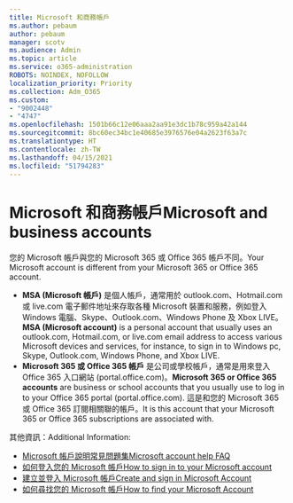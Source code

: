 ```yaml
---
title: Microsoft 和商務帳戶
ms.author: pebaum
author: pebaum
manager: scotv
ms.audience: Admin
ms.topic: article
ms.service: o365-administration
ROBOTS: NOINDEX, NOFOLLOW
localization_priority: Priority
ms.collection: Adm_O365
ms.custom:
- "9002448"
- "4747"
ms.openlocfilehash: 1501b66c12e06aaa2aa91e3dc1b78c959a42a144
ms.sourcegitcommit: 8bc60ec34bc1e40685e3976576e04a2623f63a7c
ms.translationtype: HT
ms.contentlocale: zh-TW
ms.lasthandoff: 04/15/2021
ms.locfileid: "51794283"
---
```

# <a name="microsoft-and-business-accounts"></a><span data-ttu-id="c500d-102">Microsoft 和商務帳戶</span><span class="sxs-lookup"><span data-stu-id="c500d-102">Microsoft and business accounts</span></span>

<span data-ttu-id="c500d-103">您的 Microsoft 帳戶與您的 Microsoft 365 或 Office 365 帳戶不同。</span><span class="sxs-lookup"><span data-stu-id="c500d-103">Your Microsoft account is different from your Microsoft 365 or Office 365 account.</span></span>

- <span data-ttu-id="c500d-104">**MSA (Microsoft 帳戶)** 是個人帳戶，通常用於 outlook.com、Hotmail.com 或 live.com 電子郵件地址來存取各種 Microsoft 裝置和服務，例如登入 Windows 電腦、Skype、Outlook.com、Windows Phone 及 Xbox LIVE。</span><span class="sxs-lookup"><span data-stu-id="c500d-104">**MSA (Microsoft account)** is a personal account that usually uses an outlook.com, Hotmail.com, or live.com email address to access various Microsoft devices and services, for instance, to sign in to Windows pc, Skype, Outlook.com, Windows Phone, and Xbox LIVE.</span></span>
- <span data-ttu-id="c500d-105">**Microsoft 365 或 Office 365 帳戶** 是公司或學校帳戶，通常是用來登入 Office 365 入口網站 (portal.office.com)。</span><span class="sxs-lookup"><span data-stu-id="c500d-105">**Microsoft 365 or Office 365 accounts** are business or school accounts that you usually use to log in to your Office 365 portal (portal.office.com).</span></span> <span data-ttu-id="c500d-106">這是和您的 Microsoft 365 或 Office 365 訂閱相關聯的帳戶。</span><span class="sxs-lookup"><span data-stu-id="c500d-106">It is this account that your Microsoft 365 or Office 365 subscriptions are associated with.</span></span>

<span data-ttu-id="c500d-107">其他資訊：</span><span class="sxs-lookup"><span data-stu-id="c500d-107">Additional Information:</span></span>

- [<span data-ttu-id="c500d-108">Microsoft 帳戶說明常見問題集</span><span class="sxs-lookup"><span data-stu-id="c500d-108">Microsoft account help FAQ</span></span>](https://support.microsoft.com/hub/4294457/microsoft-account-help) 
- [<span data-ttu-id="c500d-109">如何登入您的 Microsoft 帳戶</span><span class="sxs-lookup"><span data-stu-id="c500d-109">How to sign in to your Microsoft account</span></span>](https://support.microsoft.com/help/4028195/microsoft-account-how-to-sign-in)
- [<span data-ttu-id="c500d-110">建立並登入 Microsoft 帳戶</span><span class="sxs-lookup"><span data-stu-id="c500d-110">Create and sign in Microsoft Account</span></span>](https://account.microsoft.com/account)
- [<span data-ttu-id="c500d-111">如何尋找您的 Microsoft 帳戶</span><span class="sxs-lookup"><span data-stu-id="c500d-111">How to find your Microsoft Account</span></span>](https://support.microsoft.com/help/13811/microsoft-account-how-to-find)
